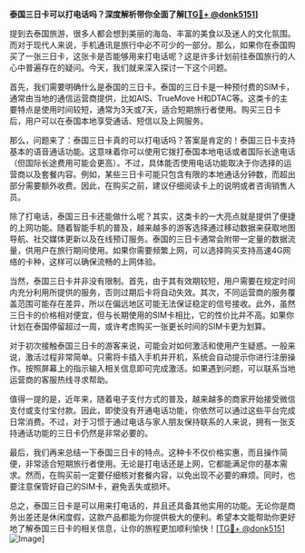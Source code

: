 **泰国三日卡可以打电话吗？深度解析带你全面了解[[TG💪+ @donk5151](https://t.me/s/donk5151)]**

提到去泰国旅游，很多人都会想到美丽的海岛、丰富的美食以及迷人的文化氛围。而对于现代人来说，手机通讯是旅行中必不可少的一部分。那么，如果你在泰国购买了一张三日卡，这张卡是否能够用来打电话呢？这是许多计划前往泰国旅行的人心中普遍存在的疑问。今天，我们就来深入探讨一下这个问题。

首先，我们需要明确什么是泰国的三日卡。泰国的三日卡是一种预付费的SIM卡，通常由当地的通信运营商提供，比如AIS、TrueMove H和DTAC等。这类卡的主要特点是使用时间较短，通常为3天或7天，适合短期旅行者使用。购买三日卡后，用户可以在泰国本地享受通话、短信以及上网服务。

那么，问题来了：泰国三日卡真的可以打电话吗？答案是肯定的！泰国三日卡支持基本的语音通话功能。这意味着你可以使用它拨打泰国本地电话或者国际长途电话（但国际长途费用可能会更高）。不过，具体能否使用电话功能取决于你选择的运营商以及套餐内容。例如，某些三日卡可能只包含有限的本地通话分钟数，而超出部分需要额外收费。因此，在购买之前，建议仔细阅读卡上的说明或者咨询销售人员。

除了打电话，泰国三日卡还能做什么呢？其实，这类卡的一大亮点就是提供了便捷的上网功能。随着智能手机的普及，越来越多的游客选择通过移动数据来获取地图导航、社交媒体更新以及在线预订服务。泰国的三日卡通常会附带一定量的数据流量，供用户在旅行期间使用。如果你需要频繁上网，可以选择购买支持高速4G网络的卡种，这样可以确保流畅的上网体验。

当然，泰国三日卡并非没有限制。首先，由于其有效期较短，用户需要在规定时间内充分利用所提供的服务，否则过期后卡将自动失效。其次，不同运营商的服务覆盖范围可能存在差异，所以在偏远地区可能无法保证稳定的信号接收。此外，虽然三日卡的价格相对便宜，但与长期使用的SIM卡相比，它的性价比并不高。如果你计划在泰国停留超过一周，或许考虑购买一张更长时间的SIM卡更为划算。

对于初次接触泰国三日卡的游客来说，可能会对如何激活和使用产生疑惑。一般来说，激活过程非常简单。只需将卡插入手机并开机，系统会自动提示你进行注册操作。按照屏幕上的指示输入相关信息即可完成激活。如果遇到问题，可以联系当地运营商的客服热线寻求帮助。

值得一提的是，近年来，随着电子支付方式的普及，越来越多的商家开始接受微信支付或支付宝付款。因此，即使没有开通电话功能，你依然可以通过这些平台完成日常消费。不过，对于习惯于通过电话与家人朋友保持联系的人来说，拥有一张支持通话功能的三日卡仍然是非常必要的。

最后，我们再来总结一下泰国三日卡的特点。这种卡不仅价格实惠，而且操作简便，非常适合短期旅行者使用。无论是打电话还是上网，它都能满足你的基本需求。然而，在购买前一定要仔细核对套餐内容，以免出现不必要的麻烦。同时，也要注意保管好自己的SIM卡，避免丢失或损坏。

总之，泰国三日卡是可以用来打电话的，并且还具备其他实用的功能。无论你是商务出差还是休闲度假，这款产品都能为你提供极大的便利。希望本文能帮助你更好地了解泰国三日卡的相关信息，让你的旅程更加顺利愉快！[[TG💪+ @donk5151](https://t.me/s/donk5151) ![Image](https://i.postimg.cc/rwNCRYN7/Snipaste-2025-04-30-17-27-05.png)]